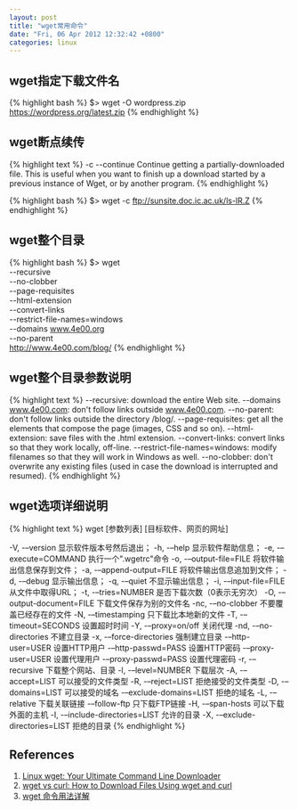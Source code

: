```yaml
---
layout: post
title: "wget常用命令"
date: "Fri, 06 Apr 2012 12:32:42 +0800"
categories: linux
---
```


wget指定下载文件名
-----

{% highlight bash %}
$> wget -O wordpress.zip https://wordpress.org/latest.zip
{% endhighlight %}

wget断点续传
-----

{% highlight text %}
-c
   --continue
       Continue getting a partially-downloaded file.  This is useful when you want to finish up a download started by a previous instance of Wget, or by another program.
{% endhighlight %}

{% highlight bash %}
$> wget -c ftp://sunsite.doc.ic.ac.uk/ls-lR.Z
{% endhighlight %}

wget整个目录
-----

{% highlight bash %}
$> wget \
     --recursive \
     --no-clobber \
     --page-requisites \
     --html-extension \
     --convert-links \
     --restrict-file-names=windows \
     --domains www.4e00.org \
     --no-parent \
     http://www.4e00.com/blog/
{% endhighlight %}

wget整个目录参数说明
-----

{% highlight text %}
--recursive: download the entire Web site.
--domains www.4e00.com: don't follow links outside www.4e00.com.
--no-parent: don't follow links outside the directory /blog/.
--page-requisites: get all the elements that compose the page (images, CSS and so on).
--html-extension: save files with the .html extension.
--convert-links: convert links so that they work locally, off-line.
--restrict-file-names=windows: modify filenames so that they will work in Windows as well.
--no-clobber: don't overwrite any existing files (used in case the download is interrupted and
resumed).
{% endhighlight %}

wget选项详细说明
-----

{% highlight text %}
wget [参数列表] [目标软件、网页的网址]

-V, -–version 显示软件版本号然后退出；
-h, -–help 显示软件帮助信息；
-e, -–execute=COMMAND 执行一个".wgetrc"命令
-o, -–output-file=FILE 将软件输出信息保存到文件；
-a, -–append-output=FILE 将软件输出信息追加到文件；
-d, -–debug 显示输出信息；
-q, -–quiet 不显示输出信息；
-i, -–input-file=FILE 从文件中取得URL；
-t, -–tries=NUMBER 是否下载次数（0表示无穷次）
-O, -–output-document=FILE 下载文件保存为别的文件名
-nc, -–no-clobber 不要覆盖已经存在的文件
-N, -–timestamping 只下载比本地新的文件
-T, -–timeout=SECONDS 设置超时时间
-Y, -–proxy=on/off 关闭代理
-nd, -–no-directories 不建立目录
-x, -–force-directories 强制建立目录
-–http-user=USER 设置HTTP用户
-–http-passwd=PASS 设置HTTP密码
-–proxy-user=USER 设置代理用户
-–proxy-passwd=PASS 设置代理密码
-r, -–recursive 下载整个网站、目录
-l, -–level=NUMBER 下载层次
-A, -–accept=LIST 可以接受的文件类型
-R, -–reject=LIST 拒绝接受的文件类型
-D, -–domains=LIST 可以接受的域名
-–exclude-domains=LIST 拒绝的域名
-L, -–relative 下载关联链接
-–follow-ftp 只下载FTP链接
-H, -–span-hosts 可以下载外面的主机
-I, -–include-directories=LIST 允许的目录
-X, -–exclude-directories=LIST 拒绝的目录
{% endhighlight %}

References
-----

1. [Linux wget: Your Ultimate Command Line Downloader](http://www.cyberciti.biz/tips/linux-wget-your-ultimate-command-line-downloader.html)
2. [wget vs curl: How to Download Files Using wget and curl](http://www.thegeekstuff.com/2012/07/wget-curl/)
3. [wget 命令用法详解](http://www.cnblogs.com/analyzer/archive/2010/05/04/1727438.html)
